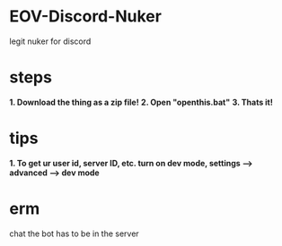 # EOV-Discord-Nuker
legit nuker for discord


# steps

**1. Download the thing as a zip file!**
**2. Open "openthis.bat"**
**3. Thats it!**

# tips

**1. To get ur user id, server ID, etc. turn on dev mode, settings --> advanced --> dev mode**

# erm
chat the bot has to be in the server
